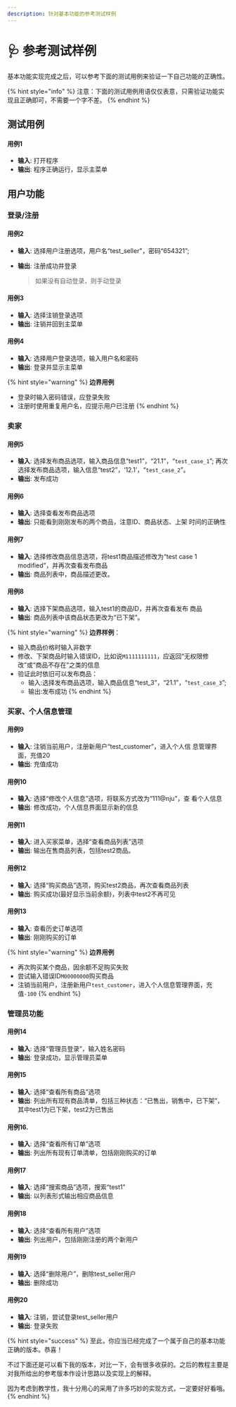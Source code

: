 ```yaml
---
description: 针对基本功能的参考测试样例
---
```


# 🩺 参考测试样例

基本功能实现完成之后，可以参考下面的测试用例来验证一下自己功能的正确性。

{% hint style="info" %}
注意：下面的测试用例用语仅仅表意，只需验证功能实现且正确即可，不需要一个字不差。
{% endhint %}

## 测试用例&#x20;

#### 用例1

* **输入**: 打开程序
* **输出**: 程序正确运行，显示主菜单

## 用户功能&#x20;

### 登录/注册

#### 用例2

* **输入**: 选择用户注册选项，用户名“test\_seller"，密码“654321”;&#x20;
*   **输出**: 注册成功并登录

    > 如果没有自动登录，则手动登录

#### 用例3

* **输入**: 选择注销登录选项
* **输出**: 注销并回到主菜单&#x20;

#### 用例4

* **输入**: 选择用户登录选项，输入用户名和密码
* **输出**: 登录并显示主菜单

{% hint style="warning" %}
**边界用例**

* 登录时输入密码错误，应登录失败
* 注册时使用重复用户名，应提示用户已注册
{% endhint %}

### 卖家

#### 用例5

* **输入**: 选择发布商品选项，输入商品信息“test1”，“21.1”，“`test_case_1`”; 再次选择发布商品选项，输入信息“test2”，‘12.1’，“`test_case_2`”。
* **输出**: 发布成功&#x20;

#### 用例6

* **输入**: 选择查看发布商品选项
* **输出**: 只能看到刚刚发布的两个商品，注意ID、商品状态、上架 时间的正确性

#### 用例7

* **输入**: 选择修改商品信息选项，将test1商品描述修改为“test case 1 modified”，并再次查看发布商品
* **输出**: 商品列表中，商品描述更改。&#x20;

#### 用例8

* **输入**: 选择下架商品选项，输入test1的商品ID，并再次查看发布 商品
* **输出**: 商品列表中该商品状态更改为“已下架”。&#x20;

{% hint style="warning" %}
**边界样例**：

* 输入商品价格时输入非数字
* 修改、下架商品时输入错误ID，比如说`M1111111111`，应返回“无权限修 改”或“商品不存在”之类的信息
* 验证此时依旧可以发布商品：
  * 输入:选择发布商品选项，输入商品信息“test\_3”，“21.1”，“`test_case_3`”;&#x20;
  * 输出:发布成功
{% endhint %}

### 买家、个人信息管理&#x20;

#### 用例9

* **输入**: 注销当前用户，注册新用户“test\_customer”，进入个人信 息管理界面，充值20
* **输出**: 充值成功

#### 用例10

* **输入**: 选择“修改个人信息”选项，将联系方式改为“111@nju”，查 看个人信息
* **输出**: 修改成功，个人信息界面显示新的信息

#### 用例11

* **输入**: 进入买家菜单，选择“查看商品列表”选项
* **输出**: 输出在售商品列表，包括test2商品。

#### 用例12

* **输入**: 选择“购买商品”选项，购买test2商品，再次查看商品列表
* **输出**: 购买成功(最好显示当前余额)，列表中test2不再可⻅

#### 用例13

* **输入**: 查看历史订单选项
* **输出**: 刚刚购买的订单

{% hint style="warning" %}
**边界用例**

* 再次购买某个商品，因余额不足购买失败
* 尝试输入错误ID`M00000000`购买商品
* 注销当前用户，注册新用户`test_customer`，进入个人信息管理界面，充值`-100`
{% endhint %}

### 管理员功能

#### 用例14

* **输入**: 选择“管理员登录”，输入姓名密码
* **输出**: 登录成功，显示管理员菜单

#### 用例15

* **输入**: 选择“查看所有商品”选项
* **输出**: 列出所有现有商品清单，包括三种状态：“已售出，销售中，已下架”，其中test1为已下架，test2为已售出

#### 用例16.

* **输入**: 选择“查看所有订单”选项
* **输出**: 列出所有现有订单清单，包括刚刚购买的订单

#### 用例17

* **输入**: 选择“搜索商品”选项，搜索“test1”&#x20;
* **输出**: 以列表形式输出相应商品信息

#### 用例18

* **输入**: 选择“查看所有用户”选项
* **输出**: 列出用户，包括刚刚注册的两个新用户

#### 用例19

* **输入**: 选择“删除用户”，删除test\_seller用户
* **输出**: 删除成功

#### 用例20

* **输入**: 注销，尝试登录test\_seller用户
* **输出**: 登录失败

{% hint style="success" %}
至此，你应当已经完成了一个属于自己的基本功能正确的版本。恭喜！

不过下面还是可以看下我的版本，对比一下，会有很多收获的。之后的教程主要是对我所给出的参考版本作设计思路以及实现上的解释。

因为考虑到教学性，我十分用心的采用了许多巧妙的实现方式，一定要好好看哦。
{% endhint %}
